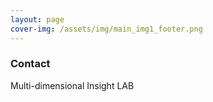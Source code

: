 ```yaml
---
layout: page
cover-img: /assets/img/main_img1_footer.png
---
```


### Contact

Multi-dimensional Insight LAB

